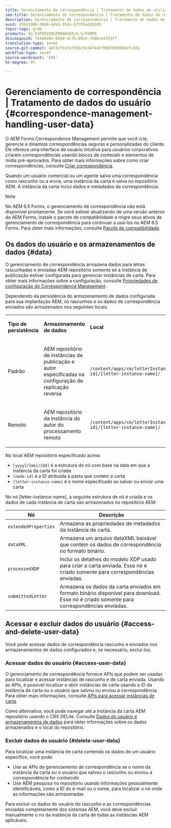 ```yaml
---
title: Gerenciamento de correspondência | Tratamento de dados de utilizadores
seo-title: Gerenciamento de correspondência | Tratamento de dados de utilizadores
description: Gerenciamento de correspondência | Tratamento de dados de utilizadores
uuid: d5bb190b-d668-4da3-95da-b7705ad302d9
topic-tags: grdp
products: SG_EXPERIENCEMANAGER/6.5/FORMS
discoiquuid: 764d8e0d-604d-4c7b-89cd-7686ce5f03ff
translation-type: tm+mt
source-git-commit: a873cf3e7efd3bc9cd4744bf09078d9040efcdda
workflow-type: tm+mt
source-wordcount: '545'
ht-degree: 0%

---
```



# Gerenciamento de correspondência | Tratamento de dados do usuário {#correspondence-management-handling-user-data}

O AEM Forms Correspondence Management permite que você crie, gerencie e dinamize correspondências seguras e personalizadas do cliente. Ele oferece uma interface de usuário intuitiva para usuários corporativos criarem correspondências usando blocos de conteúdo e elementos de mídia pré-aprovados. Para obter mais informações sobre como criar correspondências, consulte [Criar correspondência](/help/forms/using/create-correspondence.md).

Quando um usuário comercial ou um agente salva uma correspondência como rascunho ou a envia, uma instância da carta é salva no repositório AEM. A instância da carta inclui dados e metadados da correspondência.

>[!NOTE]
>
>No AEM 6.5 Forms, o gerenciamento de correspondência não está disponível prontamente. Se você estiver atualizando de uma versão anterior do AEM Forms, instale o pacote de compatibilidade e migre seus ativos de gerenciamento de correspondência para continuar a usá-los no AEM 6.5 Forms. Para obter mais informações, consulte [Pacote de compatibilidade](/help/forms/using/compatibility-package.md).

## Os dados do usuário e os armazenamentos de dados {#data}

O gerenciamento de correspondência armazena dados para letras rascunhadas e enviadas AEM repositório somente se a instância de publicação estiver configurada para gerenciar instâncias de carta. Para obter mais informações sobre a configuração, consulte [Propriedades de configuração do Correspondence Management](/help/forms/using/cm-configuration-properties.md).

Dependendo da persistência do armazenamento de dados configurada para sua implantação AEM, os rascunhos e os dados de correspondência enviados são armazenados nos seguintes locais.

<table>
 <tbody>
  <tr>
   <td><p><strong>Tipo de persistência</strong></p> </td>
   <td><p><strong>Armazenamento de dados</strong></p> </td>
   <td><p><strong>Local</strong></p> </td>
  </tr>
  <tr>
   <td><p>Padrão</p> </td>
   <td><p>AEM repositório de instâncias de publicação e autor especificadas na configuração de replicação reversa</p> </td>
   <td><p><code>/content/apps/cm/letterInstances/[yyyy]/[mm]/[dd]/[node-id]/[letter-instance-name]/</code> </p> </td>
  </tr>
  <tr>
   <td><p>Remoto</p> </td>
   <td><p>AEM repositório da instância do autor do processamento remoto</p> </td>
   <td><p><code>/content/apps/cm/letterInstances/[yyyy]/[mm]/[dd]/[node-id]/[letter-instance-name]/</code></p> </td>
  </tr>
 </tbody>
</table>

No local AEM repositório especificado acima:

* `[yyyy]/[mm]/[dd]` é a estrutura do nó com base na data em que a instância da carta foi criada
* `[node-id]` é a ID atribuída à pasta que contém a carta
* `[letter-instance-name]` é o nome especificado ao salvar ou enviar uma carta

No nó [letter-instance-name], a seguinte estrutura de nó é criada e os dados de cada instância de carta são armazenados no repositório AEM:

| Nó | Descrição |
|---|---|
| `extendedProperties` | Armazena as propriedades de metadados da instância de carta. |
| `dataXML` | Armazena um arquivo dataXML baixável que contém os dados de correspondência no formato binário. |
| `processedXDP` | Inclui os detalhes do modelo XDP usado para criar a carta enviada. Esse nó é criado somente para correspondências enviadas. |
| `submittedLetter` | Armazena os dados da carta enviados em formato binário disponível para download. Esse nó é criado somente para correspondências enviadas. |

## Acessar e excluir dados do usuário {#access-and-delete-user-data}

Você pode acessar dados de correspondência rascunho e enviados nos armazenamentos de dados configurados e, se necessário, excluí-los.

### Acessar dados do usuário {#access-user-data}

O gerenciamento de correspondência fornece APIs que podem ser usadas para localizar e acessar instâncias de rascunho e de carta enviada. Usando as APIs, é possível localizar e abrir instâncias de carta usando a ID da instância da carta ou o usuário que salvou ou enviou a correspondência. Para obter mais informações, consulte [APIs para acessar instâncias de carta](/help/forms/using/cm-apis-to-access-letter-instances.md).

Como alternativa, você pode navegar até a instância da carta AEM repositório usando o CRX DELite. Consulte [Dados do usuário e armazenamentos de dados](/help/forms/using/correspondence-management-handling-user-data.md#data) para obter informações sobre os dados armazenados e o local do repositório.

### Excluir dados do usuário {#delete-user-data}

Para localizar uma instância de carta contendo os dados de um usuário específico, você pode:

* Use as APIs de gerenciamento de correspondência se o nome da instância da carta ou o usuário que salvou o rascunho ou enviou a correspondência for conhecido
* Use AEM pesquisa no repositório usando informações pessoalmente identificáveis, como a ID do e-mail ou o nome, para localizar o nó onde as informações são armazenadas

Para excluir os dados do usuário do rascunho e as correspondências enviadas completamente dos sistemas AEM, você deve excluir manualmente o nó da instância da carta de todas as instâncias AEM aplicáveis.
